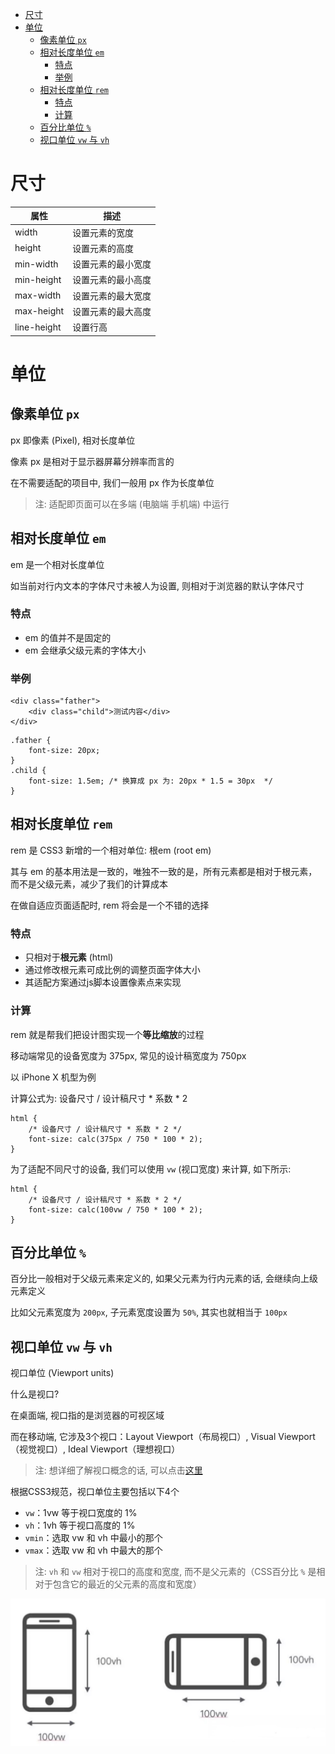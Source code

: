 <!--
 * @Author: shenxh
 * @Date: 2021-12-13 17:09:37
 * @LastEditors: shenxh
 * @LastEditTime: 2021-12-15 16:45:16
 * @Description: CSS 尺寸
-->

- [尺寸](#尺寸)
- [单位](#单位)
  - [像素单位 `px`](#像素单位-px)
  - [相对长度单位 `em`](#相对长度单位-em)
    - [特点](#特点)
    - [举例](#举例)
  - [相对长度单位 `rem`](#相对长度单位-rem)
    - [特点](#特点-1)
    - [计算](#计算)
  - [百分比单位 `%`](#百分比单位-)
  - [视口单位 `vw` 与 `vh`](#视口单位-vw-与-vh)

# 尺寸
|属性|描述|
|-|-|
|width|设置元素的宽度|
|height|设置元素的高度|
|min-width|设置元素的最小宽度|
|min-height|设置元素的最小高度|
|max-width|设置元素的最大宽度|
|max-height|设置元素的最大高度|
|line-height|设置行高|

# 单位
## 像素单位 `px`
px 即像素 (Pixel), 相对长度单位

像素 px 是相对于显示器屏幕分辨率而言的

在不需要适配的项目中, 我们一般用 px 作为长度单位

> 注: 适配即页面可以在多端 (电脑端 手机端) 中运行

## 相对长度单位 `em`
em 是一个相对长度单位

如当前对行内文本的字体尺寸未被人为设置, 则相对于浏览器的默认字体尺寸

### 特点
+ em 的值并不是固定的
+ em 会继承父级元素的字体大小

### 举例
```
<div class="father">
    <div class="child">测试内容</div>
</div>
```
```
.father {
    font-size: 20px;
}
.child {
    font-size: 1.5em; /* 换算成 px 为: 20px * 1.5 = 30px  */
}
```


## 相对长度单位 `rem`
rem 是 CSS3 新增的一个相对单位: 根em (root em)

其与 em 的基本用法是一致的，唯独不一致的是，所有元素都是相对于根元素，而不是父级元素，减少了我们的计算成本

在做自适应页面适配时, rem 将会是一个不错的选择

### 特点
+ 只相对于**根元素** (html)
+ 通过修改根元素可成比例的调整页面字体大小
+ 其适配方案通过js脚本设置像素点来实现

### 计算
rem 就是帮我们把设计图实现一个**等比缩放**的过程

移动端常见的设备宽度为 375px, 常见的设计稿宽度为 750px

以 iPhone X 机型为例

计算公式为: 设备尺寸 / 设计稿尺寸 * 系数 * 2
```
html {
    /* 设备尺寸 / 设计稿尺寸 * 系数 * 2 */
    font-size: calc(375px / 750 * 100 * 2);
}
```
为了适配不同尺寸的设备, 我们可以使用 `vw` (视口宽度) 来计算, 如下所示:
```
html {
    /* 设备尺寸 / 设计稿尺寸 * 系数 * 2 */
    font-size: calc(100vw / 750 * 100 * 2);
}
```

## 百分比单位 `%`
百分比一般相对于父级元素来定义的, 如果父元素为行内元素的话, 会继续向上级元素定义

比如父元素宽度为 `200px`, 子元素宽度设置为 `50%`, 其实也就相当于 `100px`

## 视口单位 `vw` 与 `vh`
视口单位 (Viewport units)

什么是视口?

在桌面端, 视口指的是浏览器的可视区域

而在移动端, 它涉及3个视口：Layout Viewport（布局视口）, Visual Viewport（视觉视口）, Ideal Viewport（理想视口）

> 注: 想详细了解视口概念的话, 可以点击[这里](https://www.jianshu.com/p/7c5fdf90c0ef)

根据CSS3规范，视口单位主要包括以下4个
+ `vw`：1vw 等于视口宽度的 1%
+ `vh`：1vh 等于视口高度的 1%
+ `vmin`：选取 vw 和 vh 中最小的那个
+ `vmax`：选取 vw 和 vh 中最大的那个

> 注: `vh` 和 `vw` 相对于视口的高度和宽度, 而不是父元素的（CSS百分比 `%` 是相对于包含它的最近的父元素的高度和宽度）

![](./images/1639557813666.png)
